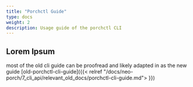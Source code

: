 ```yaml
---
title: "Porchctl Guide"
type: docs
weight: 2
description: Usage guide of the porchctl CLI
---
```


## Lorem Ipsum

most of the old cli guide can be proofread and likely adapted in as the new guide [old-porchctl-cli-guide]({{< relref "/docs/neo-porch/7_cli_api/relevant_old_docs/porchctl-cli-guide.md"> }})
